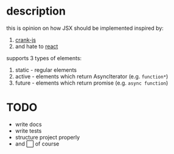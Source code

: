 description
===========

this is opinion on how JSX should be implemented inspired by:
 1. [crank-js](https://crank.js.org/)
 2. and hate to [react](https://reactjs.org/)

supports 3 types of elements:
 1. static - regular elements
 2. active - elements which return AsyncIterator (e.g. `function*`)
 3. future - elements which return promise (e.g. `async function`)

TODO
====

 * write docs
 * write tests
 * structure project properly
 * and ⬜ of course
